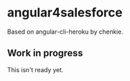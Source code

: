 # angular4salesforce

Based on angular-cli-heroku by chenkie.

## Work in progress
This isn't ready yet.